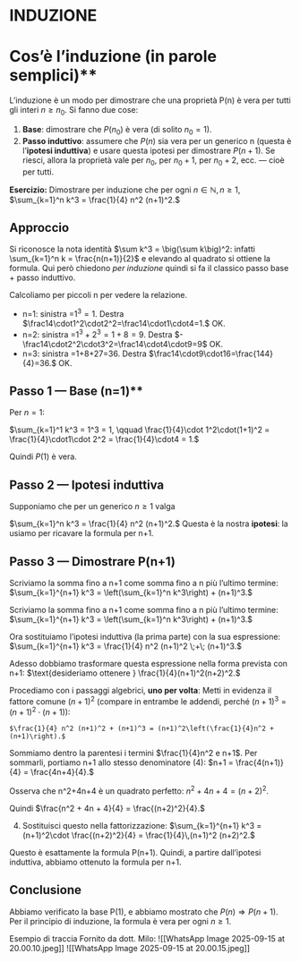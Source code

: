 # INDUZIONE

# Cos’è l’induzione (in parole semplici)**
L’induzione è un modo per dimostrare che una proprietà P(n) è vera per tutti gli interi $n\ge n_0.$ Si fanno due cose:
1. **Base**: dimostrare che $P(n_0)$ è vera (di solito $n_0=1$).
2. **Passo induttivo**: assumere che $P(n)$ sia vera per un generico n (questa è l’**ipotesi induttiva**) e usare questa ipotesi per dimostrare $P(n+1)$.
    Se riesci, allora la proprietà vale per $n_0$, per $n_0+1$, per $n_0+2$, ecc. — cioè per tutti.

**Esercizio:** Dimostrare per induzione che per ogni $n\in\mathbb{N}, n\ge1,$
$\sum_{k=1}^n k^3 = \frac{1}{4} n^2 (n+1)^2.$

## **Approccio**

Si riconosce la nota identità $\sum k^3 = \big(\sum k\big)^2: infatti \sum_{k=1}^n k = \frac{n(n+1)}{2}$ e elevando al quadrato si ottiene la formula. Qui però chiedono _per induzione_ quindi si fa il classico passo base + passo induttivo.
  
Calcoliamo per piccoli n per vedere la relazione.
- n=1: sinistra =$1^3=1.$ Destra $\frac14\cdot1^2\cdot2^2=\frac14\cdot1\cdot4=1.$ OK.
- n=2: sinistra =$1^3+2^3=1+8=9.$ Destra $-\frac14\cdot2^2\cdot3^2=\frac14\cdot4\cdot9=9$ OK.
- n=3: sinistra =1+8+27=36. Destra $\frac14\cdot9\cdot16=\frac{144}{4}=36.$ OK.

## **Passo 1 — Base (n=1**)**
Per $n=1$:

$\sum_{k=1}^1 k^3 = 1^3 = 1, \qquad \frac{1}{4}\cdot 1^2\cdot(1+1)^2 = \frac{1}{4}\cdot1\cdot 2^2 = \frac{1}{4}\cdot4 = 1.$

Quindi $P(1)$ è vera.

## **Passo 2 — Ipotesi induttiva**
Supponiamo che per un generico $n\ge1$ valga

$\sum_{k=1}^n k^3 = \frac{1}{4} n^2 (n+1)^2.$
Questa è la nostra **ipotesi**: la usiamo per ricavare la formula per n+1.

## **Passo 3 — Dimostrare** P(n+1)
Scriviamo la somma fino a n+1 come somma fino a n più l’ultimo termine:
$\sum_{k=1}^{n+1} k^3 = \left(\sum_{k=1}^n k^3\right) + (n+1)^3.$

Scriviamo la somma fino a n+1 come somma fino a n più l’ultimo termine:
$\sum_{k=1}^{n+1} k^3 = \left(\sum_{k=1}^n k^3\right) + (n+1)^3.$

Ora sostituiamo l’ipotesi induttiva (la prima parte) con la sua espressione:
$\sum_{k=1}^{n+1} k^3 = \frac{1}{4} n^2 (n+1)^2 \;+\; (n+1)^3.$
  

Adesso dobbiamo trasformare questa espressione nella forma prevista con n+1:
$\text{desideriamo ottenere } \frac{1}{4}(n+1)^2(n+2)^2.$

Procediamo con i passaggi algebrici, **uno per volta**:
 Metti in evidenza il fattore comune $(n+1)^2$ (compare in entrambe le addendi, perché $(n+1)^3=(n+1)^2\cdot(n+1)):$
    
    $\frac{1}{4} n^2 (n+1)^2 + (n+1)^3 = (n+1)^2\left(\frac{1}{4}n^2 + (n+1)\right).$
    
Sommiamo dentro la parentesi i termini $\frac{1}{4}n^2 e n+1$. Per sommarli, portiamo n+1 allo stesso denominatore (4):
    $n+1 = \frac{4(n+1)}{4} = \frac{4n+4}{4}.$
    
Osserva che n^2+4n+4 è un quadrato perfetto:
    $n^2+4n+4 = (n+2)^2.$
    
Quindi
	$\frac{n^2 + 4n + 4}{4} = \frac{(n+2)^2}{4}.$
    
4. Sostituisci questo nella fattorizzazione:
	$\sum_{k=1}^{n+1} k^3 = (n+1)^2\cdot \frac{(n+2)^2}{4} = \frac{1}{4}\,(n+1)^2 (n+2)^2.$
    
Questo è esattamente la formula P(n+1). Quindi, a partire dall’ipotesi induttiva, abbiamo ottenuto la formula per n+1.
## **Conclusione**
Abbiamo verificato la base P(1), e abbiamo mostrato che $P(n)\Rightarrow P(n+1)$. Per il principio di induzione, la formula è vera per ogni $n\ge1.$



Esempio di traccia Fornito da dott. Milo: 
![[WhatsApp Image 2025-09-15 at 20.00.10.jpeg]]
![[WhatsApp Image 2025-09-15 at 20.00.15.jpeg]]